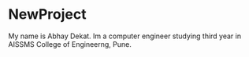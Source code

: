 # NewProject
My name is Abhay Dekat. Im a computer engineer studying third year in AISSMS College of Engineerng, Pune.

